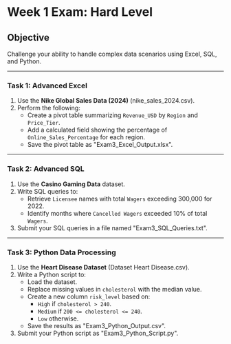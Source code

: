 # Week 1 Exam: Hard Level

## Objective
Challenge your ability to handle complex data scenarios using Excel, SQL, and Python.

---

### Task 1: Advanced Excel
1. Use the **Nike Global Sales Data (2024)** (nike_sales_2024.csv).
2. Perform the following:
   - Create a pivot table summarizing `Revenue_USD` by `Region` and `Price_Tier`.
   - Add a calculated field showing the percentage of `Online_Sales_Percentage` for each region.
   - Save the pivot table as "Exam3_Excel_Output.xlsx".

---

### Task 2: Advanced SQL
1. Use the **Casino Gaming Data** dataset.
2. Write SQL queries to:
   - Retrieve `Licensee` names with total `Wagers` exceeding 300,000 for 2022.
   - Identify months where `Cancelled Wagers` exceeded 10% of total `Wagers`.
3. Submit your SQL queries in a file named "Exam3_SQL_Queries.txt".

---

### Task 3: Python Data Processing
1. Use the **Heart Disease Dataset** (Dataset Heart Disease.csv).
2. Write a Python script to:
   - Load the dataset.
   - Replace missing values in `cholesterol` with the median value.
   - Create a new column `risk_level` based on:
     - `High` if `cholesterol > 240`.
     - `Medium` if `200 <= cholesterol <= 240`.
     - `Low` otherwise.
   - Save the results as "Exam3_Python_Output.csv".
3. Submit your Python script as "Exam3_Python_Script.py".

